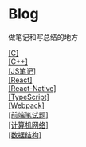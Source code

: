 # Blog
做笔记和写总结的地方   

[[C]](./docs/C.md)   
[[C++]](./docs/C++.md)   
[[JS笔记]](./docs/JavaScript.md)    
[[React]](./docs/React.md)   
[[React-Native]](./docs/ReactNative.md)  
[[TypeScript]](./docs/TypeScript.md)    
[[Webpack]](./docs/Webpack.md)   
[[前端笔试题]](./docs/前端笔试题.md)   
[[计算机网络]](./docs/计算机网络.md)   
[[数据结构]](./docs/数据结构.md)   



